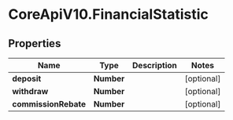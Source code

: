 # CoreApiV10.FinancialStatistic

## Properties
Name | Type | Description | Notes
------------ | ------------- | ------------- | -------------
**deposit** | **Number** |  | [optional] 
**withdraw** | **Number** |  | [optional] 
**commissionRebate** | **Number** |  | [optional] 


